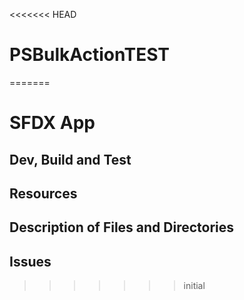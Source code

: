 <<<<<<< HEAD
# PSBulkActionTEST
=======
# SFDX  App

## Dev, Build and Test


## Resources


## Description of Files and Directories


## Issues


>>>>>>> initial
